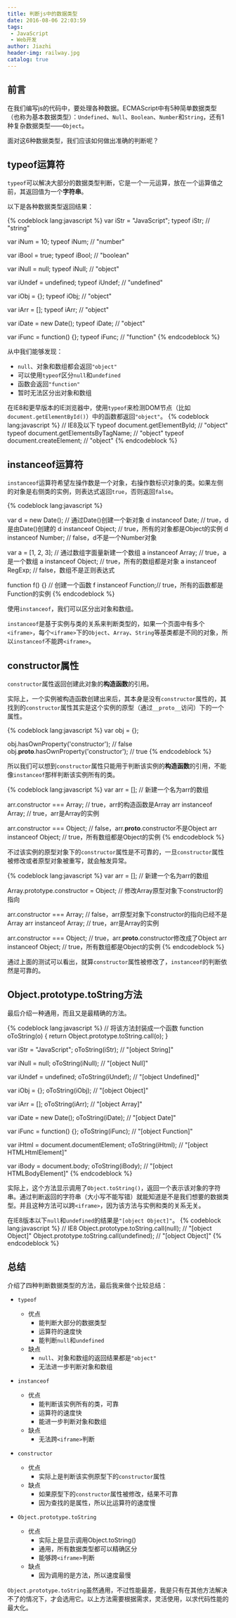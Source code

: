 ```yaml
---
title: 判断js中的数据类型
date: 2016-08-06 22:03:59
tags:
 - JavaScript
 - Web开发
author: Jiazhi
header-img: railway.jpg
catalog: true
---
```


## 前言

在我们编写js的代码中，要处理各种数据。ECMAScript中有5种简单数据类型（也称为基本数据类型）：`Undefined`、`Null`、`Boolean`、`Number`和`String`，还有1种复杂数据类型——`Object`。

面对这6种数据类型，我们应该如何做出准确的判断呢？

## typeof运算符

`typeof`可以解决大部分的数据类型判断，它是一个一元运算，放在一个运算值之前，其返回值为一个**字符串**。

以下是各种数据类型返回结果：

{% codeblock lang:javascript %}
var iStr = "JavaScript";
typeof iStr;    // "string"

var iNum = 10;
typeof iNum;    // "number"

var iBool = true;
typeof iBool;   // "boolean"

var iNull = null;
typeof iNull;   // "object"

var iUndef = undefined;
typeof iUndef;  // "undefined"

var iObj = {};
typeof iObj;    // "object"

var iArr = [];
typeof iArr;    // "object"

var iDate = new Date();
typeof iDate;    // "object"

var iFunc = function() {};
typeof iFunc;   // "function"
{% endcodeblock %}

从中我们能够发现：

- `null`、对象和数组都会返回`"object"`
- 可以使用`typeof`区分`null`和`undefined`
- 函数会返回`"function"`
- 暂时无法区分出对象和数组

在IE8和更早版本的IE浏览器中，使用`typeof`来检测DOM节点（比如`document.getElementById()`）中的函数都返回`"object"`。
{% codeblock lang:javascript %}
// IE8及以下
typeof document.getElementById;           // "object"
typeof document.getElementsByTagName;     // "object"
typeof document.createElement;            // "object"
{% endcodeblock %}

## instanceof运算符

`instanceof`运算符希望左操作数是一个对象，右操作数标识对象的类。如果左侧的对象是右侧类的实例，则表达式返回`true`，否则返回`false`。

{% codeblock lang:javascript %}

var d = new Date();   // 通过Date()创建一个新对象
d instanceof Date;    // true，d是由Date()创建的
d instanceof Object;  // true，所有的对象都是Object的实例
d instanceof Number;  // false，d不是一个Number对象

var a = [1, 2, 3];    // 通过数组字面量新建一个数组
a instanceof Array;   // true，a是一个数组
a instanceof Object;  // true，所有的数组都是对象
a instanceof RegExp;  // false，数组不是正则表达式

function f() {}       // 创建一个函数
f instanceof Function;// true，所有的函数都是Function的实例
{% endcodeblock %}

使用`instanceof`，我们可以区分出对象和数组。

`instanceof`是基于实例与类的关系来判断类型的，如果一个页面中有多个`<iframe>`，每个`<iframe>`下的`Object`、`Array`、`String`等基类都是不同的对象，所以`instanceof`不能跨`<iframe>`。

## constructor属性

`constructor`属性返回创建此对象的**构造函数**的引用。

实际上，一个实例被构造函数创建出来后，其本身是没有`constructor`属性的，其找到的`constructor`属性其实是这个实例的原型（通过`__proto__`访问）下的一个属性。

{% codeblock lang:javascript %}
var obj = {};

obj.hasOwnProperty('constructor');              // false
obj.__proto__.hasOwnProperty('constructor');    // true
{% endcodeblock %}

所以我们可以想到`constructor`属性只能用于判断该实例的**构造函数**的引用，不能像`instanceof`那样判断该实例所有的类。

{% codeblock lang:javascript %}
var arr = [];                 // 新建一个名为arr的数组

arr.constructor === Array;    // true，arr的构造函数是Array
arr instanceof Array;         // true，arr是Array的实例

arr.constructor === Object;   // false，arr.__proto__.constructor不是Object
arr instanceof Object;        // true，所有数组都是Object的实例
{% endcodeblock %}

不过该实例的原型对象下的`constructor`属性是不可靠的，一旦`constructor`属性被修改或者原型对象被重写，就会触发异常。

{% codeblock lang:javascript %}
var arr = [];                          // 新建一个名为arr的数组

Array.prototype.constructor = Object;  // 修改Array原型对象下constructor的指向

arr.constructor === Array;             // false，arr原型对象下constructor的指向已经不是Array
arr instanceof Array;                  // true，arr是Array的实例

arr.constructor === Object;            // true，arr.__proto__.constructor修改成了Object
arr instanceof Object;                 // true，所有数组都是Object的实例
{% endcodeblock %}

通过上面的测试可以看出，就算`constructor`属性被修改了，`instanceof`的判断依然是可靠的。

## Object.prototype.toString方法

最后介绍一种通用，而且又是最精确的方法。

{% codeblock lang:javascript %}
// 将该方法封装成一个函数
function oToString(o) {
    return Object.prototype.toString.call(o);
}

var iStr = "JavaScript";
oToString(iStr);              // "[object String]"

var iNull = null;
oToString(iNull);             // "[object Null]"

var iUndef = undefined;
oToString(iUndef);            // "[object Undefined]"

var iObj = {};
oToString(iObj);              // "[object Object]"

var iArr = [];
oToString(iArr);              // "[object Array]"

var iDate = new Date();
oToString(iDate);              // "[object Date]"

var iFunc = function() {};
oToString(iFunc);             // "[object Function]"

var iHtml = document.documentElement;
oToString(iHtml);             // "[object HTMLHtmlElement]"

var iBody = document.body;
oToString(iBody);             // "[object HTMLBodyElement]"
{% endcodeblock %}

实际上，这个方法显示调用了`Object.toString()`，返回一个表示该对象的字符串。通过判断返回的字符串（大小写不能写错）就能知道是不是我们想要的数据类型。并且这种方法可以跨`<iframe>`，因为该方法与实例和类的关系无关。

在IE8版本以下`null`和`undefined`的结果是`"[object Object]"`。
{% codeblock lang:javascript %}
// IE8
Object.prototype.toString.call(null);         // "[object Object]"
Object.prototype.toString.call(undefined);    // "[object Object]"
{% endcodeblock %}

## 总结

介绍了四种判断数据类型的方法，最后我来做个比较总结：

- `typeof`
  - 优点
    - 能判断大部分的数据类型
    - 运算符的速度快
    - 能判断`null`和`undefined`
  - 缺点
    - `null`、对象和数组的返回结果都是`"object"`
    - 无法进一步判断对象和数组

- `instanceof`
  - 优点
    - 能判断该实例所有的类，可靠
    - 运算符的速度快
    - 能进一步判断对象和数组
  - 缺点
    - 无法跨`<iframe>`判断

- `constructor`
  - 优点
    - 实际上是判断该实例原型下的`constructor`属性
  - 缺点
    - 如果原型下的`constructor`属性被修改，结果不可靠
    - 因为查找的是属性，所以比运算符的速度慢

- `Object.prototype.toString`
  - 优点
    - 实际上是显示调用Object.toString()
    - 通用，所有数据类型都可以精确区分
    - 能够跨`<iframe>`判断
  - 缺点
    - 因为调用的是方法，所以速度最慢

`Object.prototype.toString`虽然通用，不过性能最差，我是只有在其他方法解决不了的情况下，才会选用它。以上方法需要根据需求，灵活使用，以求代码性能的最大化。